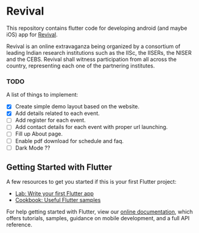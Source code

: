 # Revival

This repository contains flutter code for developing android (and maybe iOS) app for [Revival].

Revival is an online extravaganza being organized by a consortium of leading Indian research institutions such as the IISc, the IISERs, the NISER and the CEBS. Revival shall witness participation from all across the country, representing each one of the partnering institutes.

### TODO
A list of things to implement:
  - [x] Create simple demo layout based on the website.
  - [x] Add details related to each event.
  - [ ] Add register for each event.
  - [ ] Add contact details for each event with proper url launching.
  - [ ] Fill up About page.
  - [ ] Enable pdf download for schedule and faq.
  - [ ] Dark Mode ??

## Getting Started with Flutter

A few resources to get you started if this is your first Flutter project:

- [Lab: Write your first Flutter app](https://flutter.dev/docs/get-started/codelab)
- [Cookbook: Useful Flutter samples](https://flutter.dev/docs/cookbook)

For help getting started with Flutter, view our
[online documentation](https://flutter.dev/docs), which offers tutorials,
samples, guidance on mobile development, and a full API reference.

[Revival]: https://revival.iiserkol.ac.in/